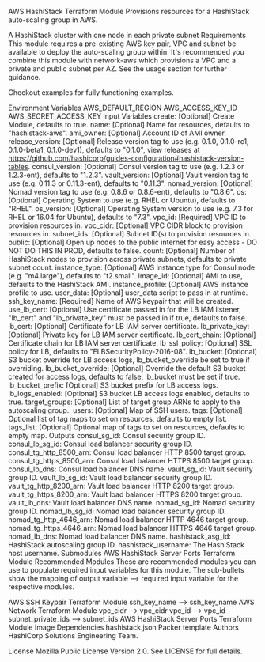 AWS HashiStack Terraform Module
Provisions resources for a HashiStack auto-scaling group in AWS.

A HashiStack cluster with one node in each private subnet
Requirements
This module requires a pre-existing AWS key pair, VPC and subnet be available to deploy the auto-scaling group within. It's recommended you combine this module with network-aws which provisions a VPC and a private and public subnet per AZ. See the usage section for further guidance.

Checkout examples for fully functioning examples.

Environment Variables
AWS_DEFAULT_REGION
AWS_ACCESS_KEY_ID
AWS_SECRET_ACCESS_KEY
Input Variables
create: [Optional] Create Module, defaults to true.
name: [Optional] Name for resources, defaults to "hashistack-aws".
ami_owner: [Optional] Account ID of AMI owner.
release_version: [Optional] Release version tag to use (e.g. 0.1.0, 0.1.0-rc1, 0.1.0-beta1, 0.1.0-dev1), defaults to "0.1.0", view releases at https://github.com/hashicorp/guides-configuration#hashistack-version-tables.
consul_version: [Optional] Consul version tag to use (e.g. 1.2.3 or 1.2.3-ent), defaults to "1.2.3".
vault_version: [Optional] Vault version tag to use (e.g. 0.11.3 or 0.11.3-ent), defaults to "0.11.3".
nomad_version: [Optional] Nomad version tag to use (e.g. 0.8.6 or 0.8.6-ent), defaults to "0.8.6".
os: [Optional] Operating System to use (e.g. RHEL or Ubuntu), defaults to "RHEL".
os_version: [Optional] Operating System version to use (e.g. 7.3 for RHEL or 16.04 for Ubuntu), defaults to "7.3".
vpc_id: [Required] VPC ID to provision resources in.
vpc_cidr: [Optional] VPC CIDR block to provision resources in.
subnet_ids: [Optional] Subnet ID(s) to provision resources in.
public: [Optional] Open up nodes to the public internet for easy access - DO NOT DO THIS IN PROD, defaults to false.
count: [Optional] Number of HashiStack nodes to provision across private subnets, defaults to private subnet count.
instance_type: [Optional] AWS instance type for Consul node (e.g. "m4.large"), defaults to "t2.small".
image_id: [Optional] AMI to use, defaults to the HashiStack AMI.
instance_profile: [Optional] AWS instance profile to use.
user_data: [Optional] user_data script to pass in at runtime.
ssh_key_name: [Required] Name of AWS keypair that will be created.
use_lb_cert: [Optional] Use certificate passed in for the LB IAM listener, "lb_cert" and "lb_private_key" must be passed in if true, defaults to false.
lb_cert: [Optional] Certificate for LB IAM server certificate.
lb_private_key: [Optional] Private key for LB IAM server certificate.
lb_cert_chain: [Optional] Certificate chain for LB IAM server certificate.
lb_ssl_policy: [Optional] SSL policy for LB, defaults to "ELBSecurityPolicy-2016-08".
lb_bucket: [Optional] S3 bucket override for LB access logs, lb_bucket_override be set to true if overriding.
lb_bucket_override: [Optional] Override the default S3 bucket created for access logs, defaults to false, lb_bucket must be set if true.
lb_bucket_prefix: [Optional] S3 bucket prefix for LB access logs.
lb_logs_enabled: [Optional] S3 bucket LB access logs enabled, defaults to true.
target_groups: [Optional] List of target group ARNs to apply to the autoscaling group..
users: [Optional] Map of SSH users.
tags: [Optional] Optional list of tag maps to set on resources, defaults to empty list.
tags_list: [Optional] Optional map of tags to set on resources, defaults to empty map.
Outputs
consul_sg_id: Consul security group ID.
consul_lb_sg_id: Consul load balancer security group ID.
consul_tg_http_8500_arn: Consul load balancer HTTP 8500 target group.
consul_tg_https_8500_arn: Consul load balancer HTTPS 8500 target group.
consul_lb_dns: Consul load balancer DNS name.
vault_sg_id: Vault security group ID.
vault_lb_sg_id: Vault load balancer security group ID.
vault_tg_http_8200_arn: Vault load balancer HTTP 8200 target group.
vault_tg_https_8200_arn: Vault load balancer HTTPS 8200 target group.
vault_lb_dns: Vault load balancer DNS name.
nomad_sg_id: Nomad security group ID.
nomad_lb_sg_id: Nomad load balancer security group ID.
nomad_tg_http_4646_arn: Nomad load balancer HTTP 4646 target group.
nomad_tg_https_4646_arn: Nomad load balancer HTTPS 4646 target group.
nomad_lb_dns: Nomad load balancer DNS name.
hashistack_asg_id: HashiStack autoscaling group ID.
hashistack_username: The HashiStack host username.
Submodules
AWS HashiStack Server Ports Terraform Module
Recommended Modules
These are recommended modules you can use to populate required input variables for this module. The sub-bullets show the mapping of output variable --> required input variable for the respective modules.

AWS SSH Keypair Terraform Module
ssh_key_name --> ssh_key_name
AWS Network Terraform Module
vpc_cidr --> vpc_cidr
vpc_id --> vpc_id
subnet_private_ids --> subnet_ids
AWS HashiStack Server Ports Terraform Module
Image Dependencies
hashistack.json Packer template
Authors
HashiCorp Solutions Engineering Team.

License
Mozilla Public License Version 2.0. See LICENSE for full details.

